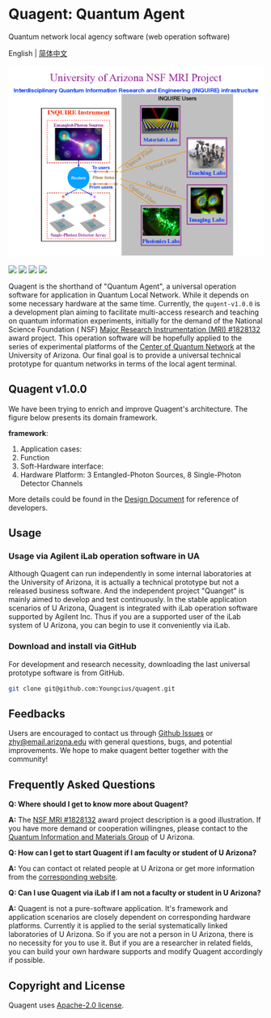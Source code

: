 # Quagent: Quantum Agent

Quantum network local agency software (web operation software)

English | [简体中文](README_CN.md)

![](static/images/profile.png)

[![](https://img.shields.io/badge/license-Apache%202.0-green)](./LICENSE) [![](https://img.shields.io/badge/build-passing-green)]() ![](https://img.shields.io/badge/Python-3.7--3.8-blue) ![](https://img.shields.io/badge/dev-v1.0.0-blue)

Quagent is the shorthand of "Quantum Agent", a universal operation software for application in Quantum Local Network.
While it depends on some necessary hardware at the same time. Currently, the `qugent-v1.0.0` is a development plan
aiming to facilitate multi-access research and teaching on quantum information experiments, initially for the demand of
the National Science Foundation (
NSF) [Major Research Instrumentation (MRI) #1828132](https://www.nsf.gov/awardsearch/showAward?AWD_ID=1828132&HistoricalAwards=false)
award project. This operation software will be hopefully applied to the series of experimental platforms of
the [Center of Quantum Network](https://cqn-erc.org/) at the University of Arizona. Our final goal is to provide a
universal technical prototype for quantum networks in terms of the local agent terminal.

## Quagent v1.0.0

[comment]: <> (![]&#40;https://release-data.bd.bcebos.com/Quanlse_architecture_en.png&#41;)

We have been trying to enrich and improve Quagent's architecture. The figure below presents its domain framework.

**framework**:

1. Application cases:
2. Function
3. Soft-Hardware interface:
4. Hardware Platform: 3 Entangled-Photon Sources, 8 Single-Photon Detector Channels


More details could be found in the [Design Document](./static/doc/design-doc.md) for reference of developers.

## Usage

### Usage via Agilent iLab operation software in UA

Although Quagent can run independently in some internal laboratories at the University of Arizona, it is actually a
technical prototype but not a released business software. And the independent project "Quanget" is mainly aimed to
develop and test continuously. In the stable application scenarios of U Arizona, Quagent is integrated with iLab
operation software supported by Agilent Inc. Thus if you are a supported user of the iLab system of U Arizona, you can
begin to use it conveniently via iLab.



### Download and install via GitHub

For development and research necessity, downloading the last universal prototype software is from GitHub.

```bash
git clone git@github.com:Youngcius/quagent.git
```


## Feedbacks

Users are encouraged to contact us through [Github Issues](https://github.com/Youngcius/quagent) or
zhy@email.arizona.edu with general questions, bugs, and potential improvements. We hope to make quagent better together
with the community!

## Frequently Asked Questions

**Q: Where should I get to know more about Quagent?**

**A:** The [NSF MRI #1828132](https://www.nsf.gov/awardsearch/showAward?AWD_ID=1828132&HistoricalAwards=false) award
project description is a good illustration. If you have more demand or cooperation willingnes, please contact to
the [Quantum Information and Materials Group](https://quantum.lab.arizona.edu) of U Arizona.

**Q: How can I get to start Quagent if I am faculty or student of U Arizona?**

**A:** You can contact ot related people at U Arizona or get more information from
the [corresponding website](https://ua.ilab.agilent.com/landing/3645).

**Q: Can I use Quagent via iLab if I am not a faculty or student in U Arizona?**

**A:** Quagent is not a pure-software application. It's framework and application scenarios are closely dependent on
corresponding hardware platforms. Currently it is applied to the serial systematically linked laboratories of U Arizona.
So if you are not a person in U Arizona, there is no necessity for you to use it. But if you are a researcher in related
fields, you can build your own hardware supports and modify Quagent accordingly if possible.


## Copyright and License

Quagent uses [Apache-2.0 license](LICENSE).


